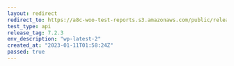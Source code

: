 ```yaml
---
layout: redirect
redirect_to: https://a8c-woo-test-reports.s3.amazonaws.com/public/release/7.2.3/wp-latest-2/api/index.html
test_type: api
release_tag: 7.2.3
env_description: "wp-latest-2"
created_at: "2023-01-11T01:58:24Z"
passed: true
---
```

